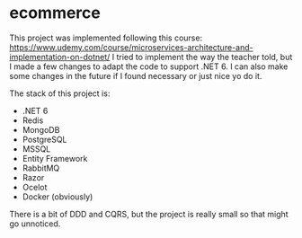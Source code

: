 # ecommerce

This project was implemented following this course: https://www.udemy.com/course/microservices-architecture-and-implementation-on-dotnet/
I tried to implement the way the teacher told, but I made a few changes to adapt the code to support .NET 6.
I can also make some changes in the future if I found necessary or just nice yo do it.

The stack of this project is:
- .NET 6
- Redis
- MongoDB
- PostgreSQL
- MSSQL
- Entity Framework
- RabbitMQ
- Razor
- Ocelot
- Docker (obviously)

There is a bit of DDD and CQRS, but the project is really small so that might go unnoticed.
